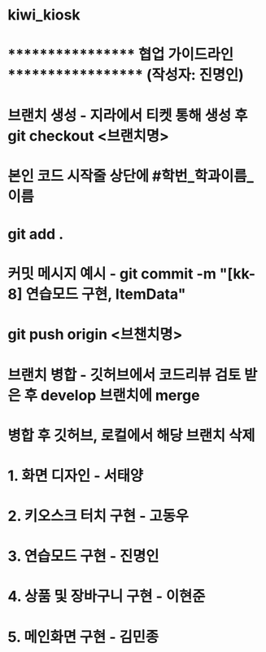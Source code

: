 # kiwi_kiosk






# **************** 협업 가이드라인 ***************** (작성자: 진명인)

# 브랜치 생성 - 지라에서 티켓 통해 생성 후 git checkout <브랜치명>
# 본인 코드 시작줄 상단에 #학번_학과이름_이름 
# git add .
# 커밋 메시지 예시 -  git commit -m "[kk-8] 연습모드 구현, ItemData"
# git push origin <브챈치명>
# 브랜치 병합 - 깃허브에서 코드리뷰 검토 받은 후 develop 브랜치에 merge
# 병합 후 깃허브, 로컬에서 해당 브랜치 삭제 



# 1. 화면 디자인 - 서태양

# 2. 키오스크 터치 구현 - 고동우

# 3. 연습모드 구현 - 진명인 

# 4. 상품 및 장바구니 구현 - 이현준

# 5. 메인화면 구현 - 김민종

